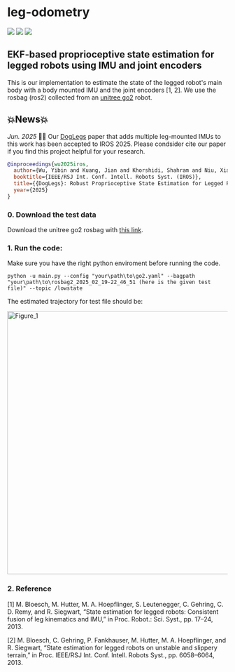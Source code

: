 # leg-odometry
<p align="left">
<a href="https://arxiv.org/pdf/2503.04580"><img src="https://img.shields.io/badge/arXiv-0078D6" /></a>
<a href="https://github.com/YibinWu/leg-odometry"><img src="https://img.shields.io/badge/python-DD78D6" /></a>
<a href="https://docs.ros.org/en/foxy/index.html"><img src="https://img.shields.io/badge/ROS2-FCC624" /></a>
</p>

## EKF-based proprioceptive state estimation for legged robots using IMU and joint encoders
This is our implementation to estimate the state of the legged robot's main body with a body mounted IMU and the joint encoders [1, 2]. We use the rosbag (ros2) collected from an [unitree go2](https://github.com/unitreerobotics/unitree_ros2) robot.

## 💥News💥
*Jun. 2025* :tada::tada: Our [DogLegs](https://arxiv.org/pdf/2503.04580) paper that adds multiple leg-mounted IMUs to this work has been accepted to IROS 2025. Please condsider cite our paper if you find this project helpful for your research.

```bibtex
@inproceedings{wu2025iros,
  author={Wu, Yibin and Kuang, Jian and Khorshidi, Shahram and Niu, Xiaoji and Klingbeil, Lasse and Bennewitz, Maren and Kuhlmann, Heiner},
  booktitle={IEEE/RSJ Int. Conf. Intell. Robots Syst. (IROS)}, 
  title={{DogLegs}: Robust Proprioceptive State Estimation for Legged Robots Using Multiple Leg-Mounted IMUs}, 
  year={2025}
}
```

### 0. Download the test data

Download the unitree go2 rosbag with [this link](https://github.com/YibinWu/leg-odometry/releases/tag/test_v1.0).


### 1. Run the code:

Make sure you have the right python enviroment before running the code.

```
python -u main.py --config "your\path\to\go2.yaml" --bagpath "your\path\to\rosbag2_2025_02_19-22_46_51 (here is the given test file)" --topic /lowstate
```

The estimated trajectory for test file should be:

<img width="600" height="600" alt="Figure_1" src="https://github.com/user-attachments/assets/5e6b3e12-aabd-4f6f-8c71-4b553476a118" />


### 2. Reference
[1] M. Bloesch, M. Hutter, M. A. Hoepflinger, S. Leutenegger, C. Gehring, C. D. Remy, and R. Siegwart, “State estimation for legged robots: Consistent fusion of leg kinematics and IMU,” in Proc. Robot.: Sci. Syst., pp. 17–24, 2013.

[2] M. Bloesch, C. Gehring, P. Fankhauser, M. Hutter, M. A. Hoepflinger, and R. Siegwart, “State estimation for legged robots on unstable and slippery terrain,” in Proc. IEEE/RSJ Int. Conf. Intell. Robots Syst., pp. 6058–6064, 2013.